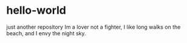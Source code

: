 # hello-world
just another repository
Im a lover not a fighter,
I like long walks on the beach,
and I envy the night sky.
